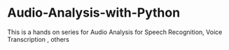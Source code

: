 # Audio-Analysis-with-Python
This is a hands on series for Audio Analysis for Speech Recognition, Voice Transcription , others
